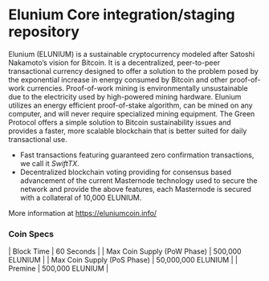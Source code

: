 
Elunium Core integration/staging repository
=================================================

Elunium (ELUNIUM) is a sustainable cryptocurrency modeled after Satoshi Nakamoto’s vision for Bitcoin. It is a decentralized, peer-to-peer transactional currency designed to offer a solution to the problem posed by the exponential increase in energy consumed by Bitcoin and other proof-of-work currencies. Proof-of-work mining is environmentally unsustainable due to the electricity used by high-powered mining hardware. Elunium utilizes an energy efficient proof-of-stake algorithm, can be mined on any computer, and will never require specialized mining equipment. The Green Protocol offers a simple solution to Bitcoin sustainability issues and provides a faster, more scalable blockchain that is better suited for daily transactional use.

- Fast transactions featuring guaranteed zero confirmation transactions, we call it _SwiftTX_.
- Decentralized blockchain voting providing for consensus based advancement of the current Masternode
  technology used to secure the network and provide the above features, each Masternode is secured
  with a collateral of 10,000 ELUNIUM.

More information at https://eluniumcoin.info/

### Coin Specs
| Block Time                  | 60 Seconds      |
| Max Coin Supply (PoW Phase) | 500,000 ELUNIUM    |
| Max Coin Supply (PoS Phase) | 50,000,000 ELUNIUM |
| Premine                     | 500,000 ELUNIUM    |
